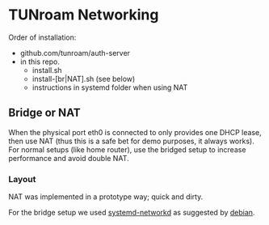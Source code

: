 # TUNroam Networking

Order of installation:

- github.com/tunroam/auth-server
- in this repo.
  - install.sh
  - install-[br|NAT].sh (see below)
  - instructions in systemd folder when using NAT


## Bridge or NAT

When the physical port eth0 is connected to only provides one DHCP lease,
then use NAT (thus this is a safe bet for demo purposes, it always works).
For normal setups (like home router),
use the bridged setup to increase performance and avoid double NAT.


### Layout

NAT was implemented in a prototype way;
quick and dirty.

For the bridge setup we used
[systemd-networkd](https://wiki.archlinux.org/index.php/Systemd-networkd)
as suggested by
[debian](https://www.debian.org/doc/manuals/debian-reference/ch05.en.html#_the_modern_network_configuration_without_gui).


